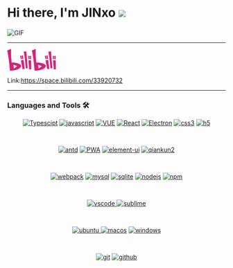 # Hi there, I'm JINxo  <img width="30px" src="https://media.tenor.com/images/3b388fe03da271d2674faf85eb7c3fcd/tenor.gif" />

<img align="center" alt="GIF" height="160px" src="https://media.giphy.com/media/du3J3cXyzhj75IOgvA/giphy.gif" />



---

<img align="center" alt="logo" height="50px" src="https://raw.githubusercontent.com/JINxo-geek/picpepo/master/BILIBILI_LOGO.svg" />



Link:https://space.bilibili.com/33920732



---

### Languages and Tools 🛠 


<p align="center">
<a href="https://github.com/JINxo-geek"><img src="https://img.shields.io/badge/TypeScript-FFFF00.svg?style=for-the-badge&logo=typescript&logoColor=0768a8&labelColor=ffffff" alt="Typescipt"></a>
<a href="https://github.com/JINxo-geek"><img src="https://img.shields.io/badge/-JavaScript-%23F7DF1C?style=flat-square&logo=javascript&logoColor=000000&labelColor=%23F7DF1C&color=%23FFCE5A" alt="javascript"></a>
<a href="https://github.com/JINxo-geek"><img src="https://img.shields.io/badge/-vue-%23E44D27?style=for-the-badge&logo=VUE&logoColor=4a5057&labelColor=ffffff" alt="VUE"></a>
<a href="https://github.com/JINxo-geek"><img src="https://img.shields.io/badge/React-6566ba.svg?style=for-the-badge&logo=React&logoColor=6566ba&labelColor=ffffff" alt="React"></a>
<a href="https://github.com/JINxo-geek"><img src="https://img.shields.io/badge/Electron-blue.svg?style=for-the-badge&logo=Electron&logoColor=red&labelColor=ffffff" alt="Electron"></a>
    <a href="https://github.com/JINxo-geek"><img src="https://img.shields.io/badge/-CSS3-%231572B6?style=flat-square&logo=css3" alt="css3"></a>
    <a href="https://github.com/JINxo-geek"><img src="https://img.shields.io/badge/-HTML5-%23E44D27?style=flat-square&logo=html5&logoColor=ffffff" alt="h5"></a>
</p><br>



<p align="center">					    
<a href="https://github.com/JINxo-geek"><img src="https://img.shields.io/badge/antd-61DAFB.svg?style=for-the-badge&logo=antd&logoColor=61DAFB&labelColor=ffffff" alt="antd"></a>
<a href="https://github.com/JINxo-geek"><img src="https://img.shields.io/badge/PWA-3aabe8.svg?style=for-the-badge&logo=react&logoColor=3aabe8&labelColor=ffffff" alt="PWA"></a>
<a href="https://github.com/JINxo-geek"><img src="https://img.shields.io/badge/element-ui-47474f.svg?style=for-the-badge&logo=element&logoColor=black&labelColor=ffffff" alt="element-ui"></a>
<a href="https://github.com/JINxo-geek"><img src="https://img.shields.io/badge/qiankun2-FF6F00.svg?style=for-the-badge&logo=qiankun2&logoColor=FF6F00&labelColor=ffffff" alt="qiankun2"></a>
</p><br>


<p align="center">
<a href="https://github.com/JINxo-geek"><img src="https://img.shields.io/badge/webpack-6566ba.svg?style=for-the-badge&logo=postgresql&logoColor=6566ba&labelColor=ffffff" alt="webpack"></a>
<a href="https://github.com/JINxo-geek"><img src="https://img.shields.io/badge/mongodb-3aabe8.svg?style=for-the-badge&logo=mongodb&logoColor=3aabe8&labelColor=ffffff" alt="mysql"></a>
<a href="https://github.com/JINxo-geek"><img src="https://img.shields.io/badge/sqlite-1daede.svg?style=for-the-badge&logo=sqlite&logoColor=1daede&labelColor=ffffff" alt="sqlite"></a>
    <a href="https://github.com/JINxo-geek"><img src="https://img.shields.io/badge/-Nodejs-339933?style=flat-square&logo=Node.js&logoColor=ffffff" alt="nodejs"></a>
    <a href="https://github.com/JINxo-geek"><img src="https://img.shields.io/badge/-npm-CB3837?style=flat-square&logo=npm" alt="npm"></a>
</p><br>
<p align="center">
<a href="https://github.com/JINxo-geek">
<img src="https://img.shields.io/badge/vscode-blue.svg?style=for-the-badge&logo=visual-studio-code&labelColor=ffffff&logoColor=blue" alt="vscode">
</a>
<a href="https://github.com/JINxo-geek"><img src="https://img.shields.io/badge/sublime-darkgreen.svg?style=for-the-badge&logo=sublime&logoColor=darkgreen&labelColor=ffffff" alt="sublime"></a>
</p><br>


<p align="center">
<a href="https://github.com/JINxo-geek">
<img src="https://img.shields.io/badge/ubuntu-f7873b.svg?style=for-the-badge&logo=ubuntu&labelColor=ffffff&logoColor=f7873b" alt="ubuntu">
</a>
<a href="https://github.com/JINxo-geek"><img src="https://img.shields.io/badge/macos-0066cc.svg?style=for-the-badge&logo=macos&logoColor=0066cc&labelColor=ffffff" alt="macos"></a>
<a href="https://github.com/JINxo-geek"><img src="https://img.shields.io/badge/windows-3795fa.svg?style=for-the-badge&logo=windows&logoColor=3795fa&labelColor=ffffff" alt="windows"></a>
</p><br>

<p align="center">
<a href="https://github.com/JINxo-geek"><img src="https://img.shields.io/badge/git-F05032.svg?style=for-the-badge&logo=git&logoColor=F05032&labelColor=ffffff" alt="git"></a>
<a href="https://github.com/JINxo-geek"><img src="https://img.shields.io/badge/github-black.svg?style=for-the-badge&logo=github&logoColor=black&labelColor=ffffff" alt="github"></a>



